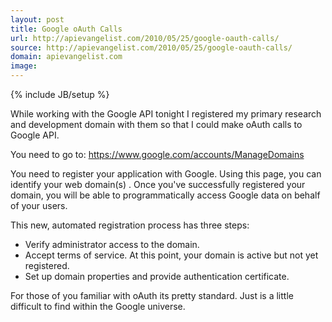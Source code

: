 ```yaml
---
layout: post
title: Google oAuth Calls
url: http://apievangelist.com/2010/05/25/google-oauth-calls/
source: http://apievangelist.com/2010/05/25/google-oauth-calls/
domain: apievangelist.com
image: 
---
```

{% include JB/setup %}<p>While working with the Google API tonight I registered my primary research and development domain with them so that I could make oAuth calls to Google API.<p></p>
You need to go to: <a href="https://www.google.com/accounts/ManageDomains">https://www.google.com/accounts/ManageDomains</a><p></p>
You need to register your application with Google. Using this page, you can identify your web domain(s) . Once you've successfully registered your domain, you will be able to programmatically access Google data on behalf of your users.<p></p>
This new, automated registration process has three steps:
<ul class="mainlist">
	<li>Verify administrator access to the domain.</li>
	<li>Accept terms of service. At this point, your domain is active but not yet registered.</li>
	<li>Set up domain properties and provide authentication certificate.</li>
</ul>
For those of you familiar with oAuth its pretty standard. Just is a little difficult to find within the Google universe.</p>

